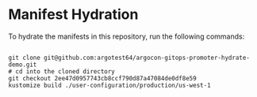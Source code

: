 
# Manifest Hydration

To hydrate the manifests in this repository, run the following commands:

```shell

git clone git@github.com:argotest64/argocon-gitops-promoter-hydrate-demo.git
# cd into the cloned directory
git checkout 2ee47d0957743cb8ccf790d87a47084de0df8e59
kustomize build ./user-configuration/production/us-west-1
```